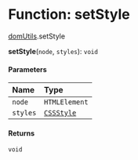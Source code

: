 # Function: setStyle

[domUtils](/auto-docs/editor/modules/domUtils.md).setStyle

**setStyle**(`node`, `styles`): `void`

#### Parameters

| Name | Type |
| :------ | :------ |
| `node` | `HTMLElement` |
| `styles` | [`CSSStyle`](/auto-docs/editor/types/CSSStyle.md) |

#### Returns

`void`
